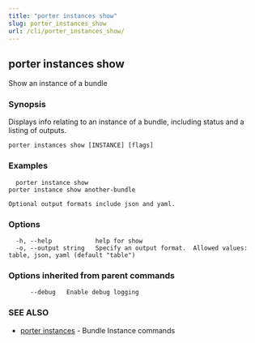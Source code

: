 ```yaml
---
title: "porter instances show"
slug: porter_instances_show
url: /cli/porter_instances_show/
---
```

## porter instances show

Show an instance of a bundle

### Synopsis

Displays info relating to an instance of a bundle, including status and a listing of outputs.

```
porter instances show [INSTANCE] [flags]
```

### Examples

```
  porter instance show
porter instance show another-bundle

Optional output formats include json and yaml.

```

### Options

```
  -h, --help            help for show
  -o, --output string   Specify an output format.  Allowed values: table, json, yaml (default "table")
```

### Options inherited from parent commands

```
      --debug   Enable debug logging
```

### SEE ALSO

* [porter instances](/cli/porter_instances/)	 - Bundle Instance commands

